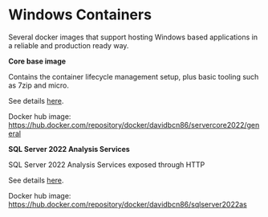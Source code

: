 # Windows Containers

Several docker images that support hosting Windows based applications in a reliable and production ready way.

**Core base image**

Contains the container lifecycle management setup, plus basic tooling such as 7zip and micro.

See details [here](servercore2022/readme.md).

Docker hub image: https://hub.docker.com/repository/docker/davidbcn86/servercore2022/general

**SQL Server 2022 Analysis Services**

SQL Server 2022 Analysis Services exposed through HTTP

See details [here](sqlserver2022as/readme.md).

Docker hub image:  https://hub.docker.com/repository/docker/davidbcn86/sqlserver2022as
